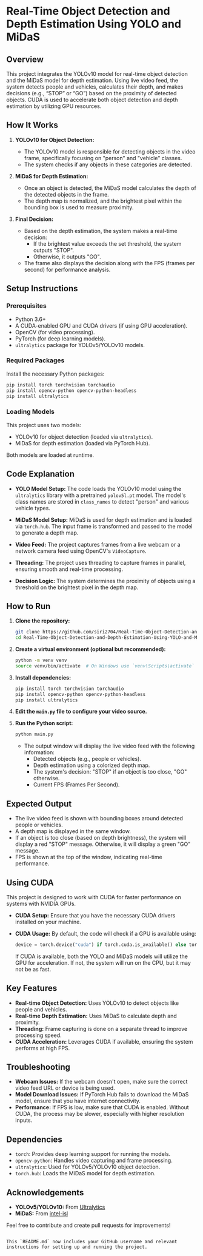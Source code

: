 # Real-Time Object Detection and Depth Estimation Using YOLO and MiDaS

## Overview

This project integrates the YOLOv10 model for real-time object detection and the MiDaS model for depth estimation. Using live video feed, the system detects people and vehicles, calculates their depth, and makes decisions (e.g., “STOP” or “GO”) based on the proximity of detected objects. CUDA is used to accelerate both object detection and depth estimation by utilizing GPU resources.

## How It Works

1. **YOLOv10 for Object Detection:**
   - The YOLOv10 model is responsible for detecting objects in the video frame, specifically focusing on "person" and "vehicle" classes.
   - The system checks if any objects in these categories are detected.
   
2. **MiDaS for Depth Estimation:**
   - Once an object is detected, the MiDaS model calculates the depth of the detected objects in the frame.
   - The depth map is normalized, and the brightest pixel within the bounding box is used to measure proximity.
   
3. **Final Decision:**
   - Based on the depth estimation, the system makes a real-time decision: 
     - If the brightest value exceeds the set threshold, the system outputs "STOP".
     - Otherwise, it outputs "GO".
   - The frame also displays the decision along with the FPS (frames per second) for performance analysis.

## Setup Instructions

### Prerequisites

- Python 3.6+
- A CUDA-enabled GPU and CUDA drivers (if using GPU acceleration).
- OpenCV (for video processing).
- PyTorch (for deep learning models).
- `ultralytics` package for YOLOv5/YOLOv10 models.

### Required Packages

Install the necessary Python packages:

```bash
pip install torch torchvision torchaudio
pip install opencv-python opencv-python-headless
pip install ultralytics
```

### Loading Models

This project uses two models:
- YOLOv10 for object detection (loaded via `ultralytics`).
- MiDaS for depth estimation (loaded via PyTorch Hub).

Both models are loaded at runtime.

## Code Explanation

- **YOLO Model Setup:** The code loads the YOLOv10 model using the `ultralytics` library with a pretrained `yolov5l.pt` model. The model's class names are stored in `class_names` to detect "person" and various vehicle types.
  
- **MiDaS Model Setup:** MiDaS is used for depth estimation and is loaded via `torch.hub`. The input frame is transformed and passed to the model to generate a depth map.
  
- **Video Feed:** The project captures frames from a live webcam or a network camera feed using OpenCV's `VideoCapture`.
  
- **Threading:** The project uses threading to capture frames in parallel, ensuring smooth and real-time processing.
  
- **Decision Logic:** The system determines the proximity of objects using a threshold on the brightest pixel in the depth map.

## How to Run

1. **Clone the repository:**

   ```bash
   git clone https://github.com/siri2704/Real-Time-Object-Detection-and-Depth-Estimation-Using-YOLO-and-MiDaS.git
   cd Real-Time-Object-Detection-and-Depth-Estimation-Using-YOLO-and-MiDaS
   ```

2. **Create a virtual environment (optional but recommended):**

   ```bash
   python -m venv venv
   source venv/bin/activate  # On Windows use `venv\Scripts\activate`
   ```

3. **Install dependencies:**

   ```bash
   pip install torch torchvision torchaudio
   pip install opencv-python opencv-python-headless
   pip install ultralytics
   ```

4. **Edit the `main.py` file to configure your video source.**

5. **Run the Python script:**

   ```bash
   python main.py
   ```

   - The output window will display the live video feed with the following information:
     - Detected objects (e.g., people or vehicles).
     - Depth estimation using a colorized depth map.
     - The system's decision: "STOP" if an object is too close, "GO" otherwise.
     - Current FPS (Frames Per Second).

## Expected Output

- The live video feed is shown with bounding boxes around detected people or vehicles.
- A depth map is displayed in the same window.
- If an object is too close (based on depth brightness), the system will display a red "STOP" message. Otherwise, it will display a green "GO" message.
- FPS is shown at the top of the window, indicating real-time performance.

## Using CUDA

This project is designed to work with CUDA for faster performance on systems with NVIDIA GPUs. 

- **CUDA Setup:** Ensure that you have the necessary CUDA drivers installed on your machine.
- **CUDA Usage:** By default, the code will check if a GPU is available using:

  ```python
  device = torch.device("cuda") if torch.cuda.is_available() else torch.device("cpu")
  ```

  If CUDA is available, both the YOLO and MiDaS models will utilize the GPU for acceleration. If not, the system will run on the CPU, but it may not be as fast.

## Key Features

- **Real-time Object Detection:** Uses YOLOv10 to detect objects like people and vehicles.
- **Real-time Depth Estimation:** Uses MiDaS to calculate depth and proximity.
- **Threading:** Frame capturing is done on a separate thread to improve processing speed.
- **CUDA Acceleration:** Leverages CUDA if available, ensuring the system performs at high FPS.

## Troubleshooting

- **Webcam Issues:** If the webcam doesn't open, make sure the correct video feed URL or device is being used.
- **Model Download Issues:** If PyTorch Hub fails to download the MiDaS model, ensure that you have internet connectivity.
- **Performance:** If FPS is low, make sure that CUDA is enabled. Without CUDA, the process may be slower, especially with higher resolution inputs.

## Dependencies

- `torch`: Provides deep learning support for running the models.
- `opencv-python`: Handles video capturing and frame processing.
- `ultralytics`: Used for YOLOv5/YOLOv10 object detection.
- `torch.hub`: Loads the MiDaS model for depth estimation.

## Acknowledgements

- **YOLOv5/YOLOv10:** From [Ultralytics](https://github.com/ultralytics/yolov5)
- **MiDaS:** From [intel-isl](https://github.com/intel-isl/MiDaS)

Feel free to contribute and create pull requests for improvements!
```

This `README.md` now includes your GitHub username and relevant instructions for setting up and running the project.
